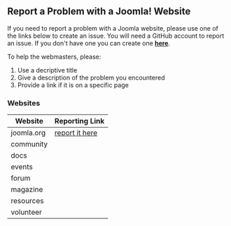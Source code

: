 ## Report a Problem with a Joomla! Website

If you need to report a problem with a Joomla website, please use one of the links below to create an issue. You will need a GitHub account to report an issue. If you don't have one you can create one **[here](https://github.com/join)**.

To help the webmasters, please:

1. Use a decriptive title
2. Give a description of the problem you encountered
3. Provide a link if it is on a specific page

### Websites

Website | Reporting Link
------- | ------
joomla.org | [report it here](https://github.com/joomla/joomla-websites/issues)
community |
docs   | 
events |
forum |
magazine |
resources |
volunteer |





